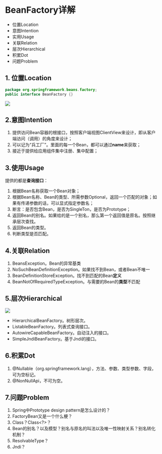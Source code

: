 # BeanFactory详解

* 位置Location
* 意图Intention
* 实用Usage
* 关联Relation
* 层次Hierarchical
* 积累Dot
* 问题Problem

## 1. 位置Location

```java
package org.springframework.beans.factory;
public interface BeanFactory {}
```

![](../../../../../.gitbook/assets/java_spring_code_reading_beanfactory%20%281%29.png)

## 2.意图Intention

1. 提供访问Bean容器的根接口，按照客户端视图ClientView来设计，即从客户端访问（调用）的角度来设计；
2. 可以记为“兵工厂”。里面的每一个Bean，都可以通过**name**来获取；
3. 接近于提供给应用组件集中注册、集中配置；

## 3.使用Usage

提供的都是**查询接口**：

1. 根据Bean名称获取一个Bean对象；
2. 根据Bean名称、Bean的类型、所需参数Optional，返回一个匹配的对象；如果有传递参数的话，可以显式指定参数名；
3. 断言：是否包含Bean，是否为SingleTon，是否为Prototype；
4. 返回Bean的别名。如果给的是一个别名，那么第一个返回值是原名。按照继承层次查找。
5. 返回Bean的类型。
6. 判断类型是否匹配。

## 4.关联Relation

1. BeansException。Bean的异常基类
2. NoSuchBeanDefinitionException。如果找不到Bean，或者Bean不唯一
3. BeanDefinitionStoreException。找不到匹配的Bean**定义**
4. BeanNotOfRequiredTypeException。与需要的Bean的**类型**不匹配

## 5.层次Hierarchical

![](../../../../../.gitbook/assets/java_spring_code_reading_beanfactory_subclasses.png)

* HierarchicalBeanFactory。树形层次。
* ListableBeanFactory。列表式查询接口。
* AutowireCapableBeanFactory。自动注入的接口。
* SimpleJndiBeanFactory。基于Jndi的接口。

## 6.积累Dot

1. @Nullable（org.springframework.lang），方法、参数、类型参数、字段，可为空标记。
2. @NonNullApi，不可为空。

## 7.问题Problem

1. Spring中Prototype design pattern是怎么设计的？
2. FactoryBean又是一个什么梗？
3. Class？Class&lt;?&gt;？
4. Bean的别名？以及模型？别名与原名的叫法以及唯一性映射关系？别名转化机制？
5. ResolvableType？
6. Jndi？

